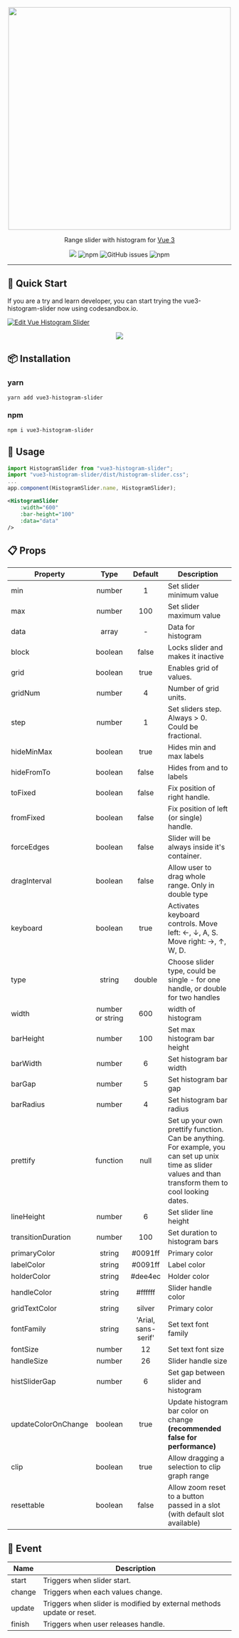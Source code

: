 <p align="center">
    <img src="https://github.com/phedone/vue3-histogram-slider/raw/master/resources/header.png" width="500">
</p>
<p align="center">
 Range slider with histogram for <a href="http://vuejs.org/" rel="nofollow" class="rich-diff-level-one">Vue 3</a>
</p>
<p align="center">
    <img src="https://img.shields.io/github/license/phedone/vue3-histogram-slider?style=flat-square" />
    <img alt="npm" src="https://img.shields.io/npm/dm/vue3-histogram-slider?style=flat-square">
    <img alt="GitHub issues" src="https://img.shields.io/github/issues/phedone/vue3-histogram-slider?style=flat-square">
    <img alt="npm" src="https://img.shields.io/npm/v/vue3-histogram-slider?style=flat-square">
</p>
<hr>

## 🚀 Quick Start
If you are a try and learn developer, you can start trying the vue3-histogram-slider now using codesandbox.io.

<a href="https://codesandbox.io/s/vue-histogram-slider-b7m0e?fontsize=14" target="_blank">
  <img alt="Edit Vue Histogram Slider" src="https://codesandbox.io/static/img/play-codesandbox.svg">
</a>


<p align="center">
    <img src="https://github.com/phedone/vue3-histogram-slider/raw/master/resources/histogram-slider-demo.gif">
</p>

## 📦 Installation    
### yarn
`yarn add vue3-histogram-slider`

### npm
`npm i vue3-histogram-slider`

## 🔧 Usage
```js
import HistogramSlider from "vue3-histogram-slider";
import "vue3-histogram-slider/dist/histogram-slider.css";
...
app.component(HistogramSlider.name, HistogramSlider);
```

```xml
<HistogramSlider
    :width="600"
    :bar-height="100"
    :data="data"
/>
```

## 📋 Props

Property |Type|Default|Description
---|:---:|:---:|---
min|number|1|Set slider minimum value
max|number|100|Set slider maximum value
data|array| - |Data for histogram
block|boolean|false|Locks slider and makes it inactive
grid|boolean|true|Enables grid of values.
gridNum|number|4|Number of grid units.
step|number|1|Set sliders step. Always > 0. Could be fractional.
hideMinMax|boolean|true|Hides min and max labels
hideFromTo|boolean|false|Hides from and to labels
toFixed|boolean|false|Fix position of right handle.
fromFixed|boolean|false|Fix position of left (or single) handle.
forceEdges|boolean|false|Slider will be always inside it's container.
dragInterval|boolean|false|Allow user to drag whole range. Only in double type
keyboard|boolean|true|Activates keyboard controls. Move left: ←, ↓, A, S. Move right: →, ↑, W, D.
type|string|double|Choose slider type, could be single - for one handle, or double for two handles
width|number or string|600|width of histogram
barHeight|number|100|Set max histogram bar height
barWidth|number|6|Set histogram bar width
barGap|number|5|Set histogram bar gap
barRadius|number|4|Set histogram bar radius
prettify|function|null|Set up your own prettify function. Can be anything. For example, you can set up unix time as slider values and than transform them to cool looking dates.
lineHeight|number|6|Set slider line height
transitionDuration|number|100|Set duration to histogram bars
primaryColor|string|#0091ff|Primary color
labelColor|string|#0091ff|Label color
holderColor|string|#dee4ec|Holder color
handleColor|string|#ffffff|Slider handle color
gridTextColor|string|silver|Primary color
fontFamily|string|'Arial, sans-serif'|Set text font family
fontSize|number|12|Set text font size
handleSize|number|26|Slider handle size
histSliderGap|number|6|Set gap between slider and histogram
updateColorOnChange|boolean|true|Update histogram bar color on change **(recommended false for performance)**
clip|boolean|true|Allow dragging a selection to clip graph range
resettable|boolean|false|Allow zoom reset to a button passed in a slot (with default slot available)

## 🔧 Event
Name|Description
---|---
start |Triggers when slider start.
change|Triggers when each values change.
update|Triggers when slider is modified by external methods update or reset.
finish|Triggers when user releases handle.

